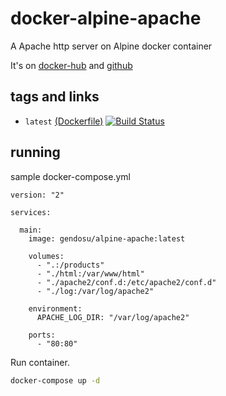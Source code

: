 # docker-alpine-apache

A Apache http server on Alpine docker container

It's on [docker-hub](https://hub.docker.com/r/gendosu/alpine-apache) and [github](https://github.com/gendosu/docker-alpine-apache)

## tags and links

 * `latest` [(Dockerfile)](https://github.com/gendosu/docker-alpine-apache/blob/master/Dockerfile) [![Build Status](https://travis-ci.org/gendosu/docker-alpine-apache.svg?branch=3.4)](https://travis-ci.org/gendosu/docker-alpine-apache)

## running

sample docker-compose.yml

```
version: "2"

services:

  main:
    image: gendosu/alpine-apache:latest

    volumes:
      - ".:/products"
      - "./html:/var/www/html"
      - "./apache2/conf.d:/etc/apache2/conf.d"
      - "./log:/var/log/apache2"

    environment:
      APACHE_LOG_DIR: "/var/log/apache2"

    ports:
      - "80:80"
```

Run container.

```sh
docker-compose up -d
```
